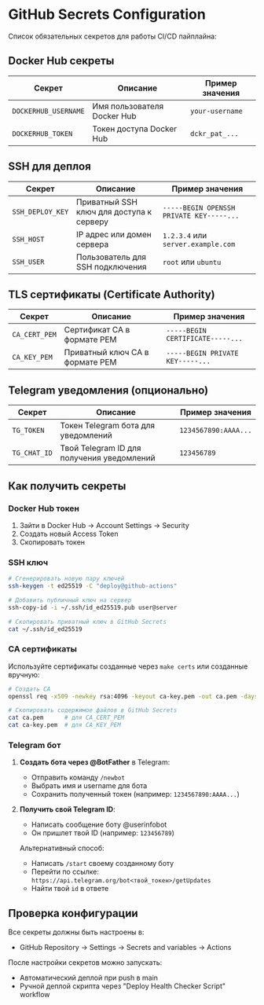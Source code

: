 # GitHub Secrets Configuration

Список обязательных секретов для работы CI/CD пайплайна:

## Docker Hub секреты

| Секрет | Описание | Пример значения |
|--------|----------|-----------------|
| `DOCKERHUB_USERNAME` | Имя пользователя Docker Hub | `your-username` |
| `DOCKERHUB_TOKEN` | Токен доступа Docker Hub | `dckr_pat_...` |

## SSH для деплоя

| Секрет | Описание | Пример значения |
|--------|----------|-----------------|
| `SSH_DEPLOY_KEY` | Приватный SSH ключ для доступа к серверу | `-----BEGIN OPENSSH PRIVATE KEY-----...` |
| `SSH_HOST` | IP адрес или домен сервера | `1.2.3.4` или `server.example.com` |
| `SSH_USER` | Пользователь для SSH подключения | `root` или `ubuntu` |

## TLS сертификаты (Certificate Authority)

| Секрет | Описание | Пример значения |
|--------|----------|-----------------|
| `CA_CERT_PEM` | Сертификат CA в формате PEM | `-----BEGIN CERTIFICATE-----...` |
| `CA_KEY_PEM` | Приватный ключ CA в формате PEM | `-----BEGIN PRIVATE KEY-----...` |

## Telegram уведомления (опционально)

| Секрет | Описание | Пример значения |
|--------|----------|-----------------|
| `TG_TOKEN` | Токен Telegram бота для уведомлений | `1234567890:AAAA...` |
| `TG_CHAT_ID` | Твой Telegram ID для получения уведомлений | `123456789` |

## Как получить секреты

### Docker Hub токен

1. Зайти в Docker Hub → Account Settings → Security
2. Создать новый Access Token
3. Скопировать токен

### SSH ключ

```bash
# Сгенерировать новую пару ключей
ssh-keygen -t ed25519 -C "deploy@github-actions"

# Добавить публичный ключ на сервер
ssh-copy-id -i ~/.ssh/id_ed25519.pub user@server

# Скопировать приватный ключ в GitHub Secrets
cat ~/.ssh/id_ed25519
```

### CA сертификаты

Используйте сертификаты созданные через `make certs` или созданные вручную:

```bash
# Создать CA
openssl req -x509 -newkey rsa:4096 -keyout ca-key.pem -out ca.pem -days 365 -nodes

# Скопировать содержимое файлов в GitHub Secrets
cat ca.pem      # для CA_CERT_PEM
cat ca-key.pem  # для CA_KEY_PEM
```

### Telegram бот

1. **Создать бота через @BotFather** в Telegram:
   - Отправить команду `/newbot`
   - Выбрать имя и username для бота
   - Сохранить полученный токен (например: `1234567890:AAAA...`)

2. **Получить свой Telegram ID**:
   - Написать сообщение боту @userinfobot
   - Он пришлет твой ID (например: `123456789`)

   Альтернативный способ:
   - Написать `/start` своему созданному боту
   - Перейти по ссылке: `https://api.telegram.org/bot<твой_токен>/getUpdates`
   - Найти твой `id` в ответе

## Проверка конфигурации

Все секреты должны быть настроены в:

- GitHub Repository → Settings → Secrets and variables → Actions

После настройки секретов можно запускать:

- Автоматический деплой при push в main
- Ручной деплой скрипта через "Deploy Health Checker Script" workflow
